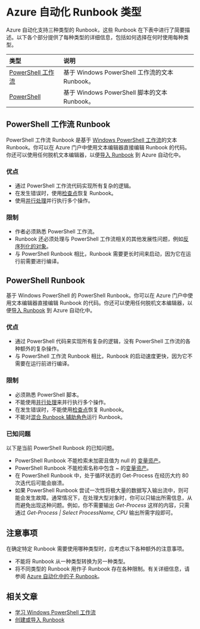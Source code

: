 <properties 
   pageTitle="Azure 自动化 Runbook 类型"
   description="说明你可以在 Azure 自动化中使用的不同 Runbook 类型，以及在确定要使用的具体类型时需要考虑的注意事项。"
   services="automation"
   documentationCenter=""
   authors="bwren"
   manager="stevenka"
   editor="tysonn" />
<tags 
   ms.service="automation"
   ms.date="09/17/2015"
   wacn.date="10/17/2015"/>

# Azure 自动化 Runbook 类型

Azure 自动化支持三种类型的 Runbook，这些 Runbook 在下表中进行了简要描述。以下各个部分提供了每种类型的详细信息，包括如何选择在何时使用每种类型。


| 类型 | 说明 |
|:---|:---|
| [PowerShell 工作流](#powershell-workflow-runbooks) | 基于 Windows PowerShell 工作流的文本 Runbook。 |
| [PowerShell](#powershell-runbooks) | 基于 Windows PowerShell 脚本的文本 Runbook。 |

## PowerShell 工作流 Runbook

PowerShell 工作流 Runbook 是基于 [Windows PowerShell 工作流](/documentation/articles/automation-powershell-workflow)的文本 Runbook。你可以在 Azure 门户中使用文本编辑器直接编辑 Runbook 的代码。你还可以使用任何脱机文本编辑器，以便[导入 Runbook](http://msdn.microsoft.com/zh-cn/library/azure/dn643637.aspx) 到 Azure 自动化中。

### 优点

- 通过 PowerShell 工作流代码实现所有复杂的逻辑。
- 在发生错误时，使用[检查点](/documentation/articles/automation-powershell-workflow#checkpoints)恢复 Runbook。
- 使用[并行处理](/documentation/articles/automation-powershell-workflow#parallel-processing)并行执行多个操作。

### 限制

- 作者必须熟悉 PowerShell 工作流。
- Runbook 还必须处理与 PowerShell 工作流相关的其他发展性问题，例如[反序列化的对象](/documentation/articles/automation-powershell-workflow#code-changes)。
- 与 PowerShell Runbook 相比，Runbook 需要更长时间来启动，因为它在运行前需要进行编译。

## PowerShell Runbook

基于 Windows PowerShell 的 PowerShell Runbook。你可以在 Azure 门户中使用文本编辑器直接编辑 Runbook 的代码。你还可以使用任何脱机文本编辑器，以便[导入 Runbook](http://msdn.microsoft.com/zh-cn/library/azure/dn643637.aspx) 到 Azure 自动化中。

### 优点

- 通过 PowerShell 代码来实现所有复杂的逻辑，没有 PowerShell 工作流的各种额外的复杂操作。 
- 与 PowerShell 工作流 Runbook 相比，Runbook 的启动速度更快，因为它不需要在运行前进行编译。

### 限制

- 必须熟悉 PowerShell 脚本。
- 不能使用[并行处理](/documentation/articles/automation-powershell-workflow#parallel-processing)来并行执行多个操作。
- 在发生错误时，不能使用[检查点](/documentation/articles/automation-powershell-workflow#checkpoints)恢复 Runbook。
- 不能对[混合 Runbook 辅助角色](/documentation/articles/automation-hybrid-runbook-worker)运行 Runbook。

### 已知问题
以下是当前 PowerShell Runbook 的已知问题。

- PowerShell Runbook 不能检索未加密且值为 null 的 [变量资产](/documentation/articles/automation-variables)。
- PowerShell Runbook 不能检索名称中包含 *~* 的[变量资产](/documentation/articles/automation-variables)。
- 在 PowerShell Runbook 中，处于循环状态的 Get-Process 在经历大约 80 次迭代后可能会崩溃。 
- 如果 PowerShell Runbook 尝试一次性将极大量的数据写入输出流中，则可能会发生故障。通常情况下，在处理大型对象时，你可以只输出所需信息，从而避免出现这种问题。例如，你不需要输出 *Get-Process* 这样的内容，只需通过 *Get-Process | Select ProcessName, CPU* 输出所需字段即可。

## 注意事项

在确定特定 Runbook 需要使用哪种类型时，应考虑以下各种额外的注意事项。

- 不能将 Runbook 从一种类型转换为另一种类型。
- 将不同类型的 Runbook 用作子 Runbook 存在各种限制。有关详细信息，请参阅 [Azure 自动化中的子 Runbook](/documentation/articles/automation-child-runbooks)。



  
## 相关文章

- [学习 Windows PowerShell 工作流](/documentation/articles/automation-powershell-workflow)
- [创建或导入 Runbook](http://msdn.microsoft.com/zh-cn/library/azure/dn643637.aspx)

<!---HONumber=74-->
